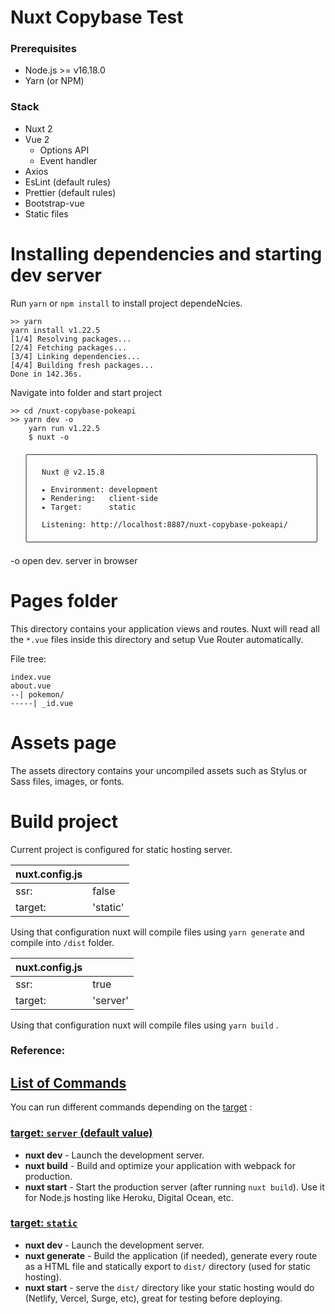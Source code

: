 # Nuxt Copybase Test

### Prerequisites
- Node.js >= v16.18.0
- Yarn (or NPM)

### Stack
- Nuxt 2
- Vue 2
	- Options API
	- Event handler
- Axios
- EsLint (default rules)
- Prettier (default rules)
- Bootstrap-vue
- Static files


# Installing dependencies and starting dev server

Run `yarn` or `npm install` to install project dependeNcies.
``` 
>> yarn
yarn install v1.22.5
[1/4] Resolving packages...
[2/4] Fetching packages...
[3/4] Linking dependencies...
[4/4] Building fresh packages...
Done in 142.36s.
```
Navigate into folder and start project
```
>> cd /nuxt-copybase-pokeapi
>> yarn dev -o
	yarn run v1.22.5
	$ nuxt -o

   ╭────────────────────────────────────────────────────────────────╮
   │                                                                │
   │   Nuxt @ v2.15.8                                               │
   │                                                                │
   │   ▸ Environment: development                                   │
   │   ▸ Rendering:   client-side                                   │
   │   ▸ Target:      static                                        │
   │                                                                │
   │   Listening: http://localhost:8887/nuxt-copybase-pokeapi/      │
   │                                                                │
   ╰────────────────────────────────────────────────────────────────╯
```
-o open dev. server in browser

# Pages folder

  

This directory contains your application views and routes. Nuxt will read all the `*.vue` files inside this directory and setup Vue Router automatically.

File tree:
```
index.vue
about.vue
--| pokemon/
-----| _id.vue
```

# Assets page

The assets directory contains your uncompiled assets such as Stylus or Sass files, images, or fonts.


# Build project
Current project is configured for static hosting server.


| nuxt.config.js |  |
|--|--|
|ssr:  |false  |
|target:  |'static'  |

Using that configuration nuxt will compile files using `yarn generate` and compile into `/dist` folder.
 

| nuxt.config.js |  |
|--|--|
|ssr:  |true  |
|target:  |'server'  |

Using that configuration nuxt will compile files using `yarn build` .


### Reference:
## [List of Commands](https://nuxtjs.org/docs/get-started/commands#list-of-commands)

You can run different commands depending on the [target](https://nuxtjs.org/docs/features/deployment-targets) :

### [target: `server` (default value)](https://nuxtjs.org/docs/get-started/commands#target-server-default-value)

-   **nuxt dev** - Launch the development server.
-   **nuxt build** - Build and optimize your application with webpack for production.
-   **nuxt start** - Start the production server (after running `nuxt build`). Use it for Node.js hosting like Heroku, Digital Ocean, etc.

### [target: `static`](https://nuxtjs.org/docs/get-started/commands#target-static)

-   **nuxt dev** - Launch the development server.
-   **nuxt generate** - Build the application (if needed), generate every route as a HTML file and statically export to `dist/` directory (used for static hosting).
-   **nuxt start** - serve the `dist/` directory like your static hosting would do (Netlify, Vercel, Surge, etc), great for testing before deploying.
